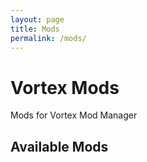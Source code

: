 ```yaml
---
layout: page
title: Mods
permalink: /mods/
---
```


# Vortex Mods
Mods for Vortex Mod Manager

## Available Mods